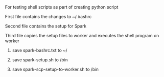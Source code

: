 
For testing shell scripts as part of creating python script

First file contains the changes to ~/.bashrc

Second file contains the setup for Spark

Third file copies the setup files to worker and executes the shell program on
 worker

1) save spark-bashrc.txt to ~/

2) save spark-setup.sh to /bin 

3) save spark-scp-setup-to-worker.sh to /bin